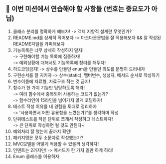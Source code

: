 ## 🙇 이번 미션에서 연습해야 할 사항들 (번호는 중요도가 아님)

1) 클래스 분리를 명확하게 해보자! -> 객체 지향적 설계란 무엇인가?<br>
2) README.md를 상세히 적어보자 -> 마크다운문법을 잘 적용해보자 && 잘 작성된 README파일을 카피해보자<br>
3) 기능목록은 너무 상세히 작성하지 말자!<br>
  -> 구현해야할 기능 목록에 집중하자!<br>
  -> 예외상황에 대해서도 기능목록에 정리를 해두자!<br>
4) 하드코딩금지! -> 상수를 만들던 enum을 만들던 의도를 분명히 드러내자<br>
5) 구현순서를 잘 지키자 -> 상수(static), 맴버변수, 생성자, 메서드 순서로 작성하기<br>
6) 변수이름에 자료형, 자료구조 적는 것 금지!<br>
7) 함수가 한 가지 기능만 담당하도록 해라!<br>
  -> 여러 함수에서 중복되어 사용하는 코드가 없는가?<br>
  -> 함수라인이 15라인을 넘어가지 않게 코딩하자!<br>
8) 테스트 작성 이유를 내 경험을 토대로 정리하자<br>
   -> '사용하면서 어떤 유용함을 느꼈는가?'를 생각하며 작성<br>
9) 단위테스트를 작은 단위로 쪼개서 작성하고 테스트하자!<br>
   -> 큰 단위로 작성하면 될 것도 안된다~<br>
10) 예외처리 잘 했는지 끝까지 확인!<br>
11) 패키지명은 모두 소문자로 작성했는가?<br>
12) MVC모델을 어떻게 적용할 수 있을까 생각하자!<br>
13) 인덴트는 2까지만! -> 메서드가 한 가지 일만 하게 하라!<br>
14) Enum 클래스를 이용하자<br>
